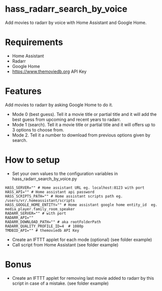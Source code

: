# hass_radarr_search_by_voice
Add movies to radarr by voice with Home Assistant and Google Home.


# Requirements
- Home Assistant
- Radarr
- Google Home
- https://www.themoviedb.org API Key

# Features
Add movies to radarr by asking Google Home to do it.
- Mode 0 (best guess). Tell it a movie title or partial title and it will add the best guess from upcoming and recent years to radarr.
- Mode 1 (search). Tell it a movie title or partial title and it will offers up to 3 options to choose from.
- Mode 2. Tell it a number to download from previous options given by search.

# How to setup
- Set your own values to the configuration variables in hass_radarr_search_by_voice.py
```
HASS_SERVER="" # Home assistant URL eg. localhost:8123 with port
HASS_API="" # Home assistant api password
HASS_SCRIPTS_PATH="" # Home assistant scripts path eg. /users/vr/.homeassistant/scripts
HASS_GOOGLE_HOME_ENTITY="" # Home assistant google home entity_id  eg. media_player.family_room_speaker
RADARR_SERVER="" # with port
RADARR_API=""
RADARR_DOWNLOAD_PATH="" # aka rootFolderPath
RADARR_QUALITY_PROFILE_ID=4  # 1080p
TMDBID_API="" # themoviedb API Key
```

- Create an IFTTT applet for each mode (optional) (see folder example)
- Call script from Home Assistant (see folder example)

# Bonus
- Create an IFTTT applet for removing last movie added to radarr by this script in case of a mistake. (see folder example)

